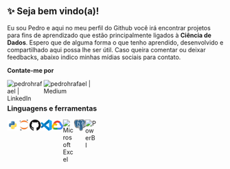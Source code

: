 ## ✨ Seja bem vindo(a)!

Eu sou Pedro e aqui no meu perfil do Github você irá encontrar projetos para fins de aprendizado que estão principalmente ligados à __Ciência de Dados__.
Espero que de alguma forma o que tenho aprendido, desenvolvido e compartilhado aqui possa lhe ser útil.
Caso queira comentar ou deixar feedbacks, abaixo indico minhas mídias sociais para contato.

__Contate-me por__

[<img align="left" alt="pedrohrafael | LinkedIn" width="85px" src="https://upload.wikimedia.org/wikipedia/commons/thumb/0/01/LinkedIn_Logo.svg/1024px-LinkedIn_Logo.svg.png" />][linkedin]
[<img align="left" alt="pedrohrafael | Medium" width="110px" src="https://upload.wikimedia.org/wikipedia/commons/0/0d/Medium_%28website%29_logo.svg" />][medium]
<br>
#
### Linguagens e ferramentas

[<img align="left" alt="Python" width="26px" src="https://raw.githubusercontent.com/github/explore/80688e429a7d4ef2fca1e82350fe8e3517d3494d/topics/python/python.png" />][python]
[<img align="left" alt="Python" width="26px" src="https://raw.githubusercontent.com/devicons/devicon/master/icons/jupyter/jupyter-original.svg"/>][jupyter]
[<img align="left" alt="GitHub" width="26px" src="https://raw.githubusercontent.com/github/explore/78df643247d429f6cc873026c0622819ad797942/topics/github/github.png" />][github]
[<img align="left" alt="Visual Studio Code" width="26px" src="https://raw.githubusercontent.com/github/explore/80688e429a7d4ef2fca1e82350fe8e3517d3494d/topics/visual-studio-code/visual-studio-code.png"/>][vscode]
[<img align="left" alt="Google Cloud" width="26px" src="https://raw.githubusercontent.com/github/explore/08e8077e6cd7375c007c6fd6ac8cced5d7738494/topics/google-cloud/google-cloud.png" />][googleCloud]
[<img align="left" alt="Microsoft Excel" width="26px" src="https://img.icons8.com/color/452/microsoft-excel-2019--v1.png" />][excel]
[<img align="left" alt="Postgresql" width="26px" src="https://raw.githubusercontent.com/github/explore/80688e429a7d4ef2fca1e82350fe8e3517d3494d/topics/postgresql/postgresql.png"/>][postgresql]
[<img align="left" alt="PowerBI" width="26px" src="https://cdn.worldvectorlogo.com/logos/power-bi.svg"/>][PowerBI]

<br><br>

[linkedin]: https://www.linkedin.com/in/pedrohrafael/
[medium]: https://medium.com/@pedrohrafael
[python]: https://www.python.org/
[jupyter]:https://jupyter.org/
[github]: https://github.com/
[vscode]: https://code.visualstudio.com/
[googleCloud]:https://cloud.google.com/
[excel]: https://www.microsoft.com/pt-br/microsoft-365/excel
[postgresql]: https://www.postgresql.org/
[PowerBI]: https://powerbi.microsoft.com/pt-br/
